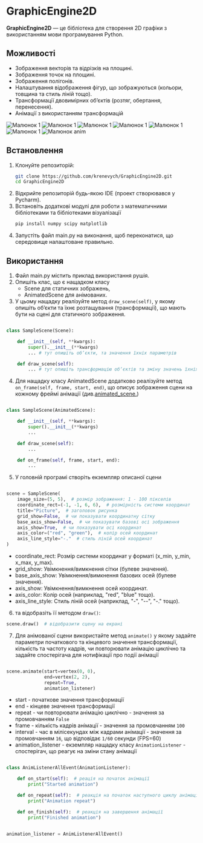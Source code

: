 # GraphicEngine2D

**GraphicEngine2D** — це бібліотека для створення 2D графіки з використанням мови програмування Python.

## Можливості

- Зображення векторів та відрізків на площині.
- Зображення точок на площині.
- Зображення полігонів.
- Налаштування відображення фігур, що зображуються (кольори, товщина та стиль ліній тощо).
- Трансформації двовимірних обʼєктів (розтяг, обертання, перенесення).
- Анімації з використанням трансформацій

![Малюнок 1](images/img1.png)
![Малюнок 1](images/img2.png)
![Малюнок 1](images/img3.png)
![Малюнок 1](images/img6.png)
![Малюнок 1](images/img4.png)
![Малюнок 1](images/img5.png)
![Малюнок anim](images/animation.gif)

## Встановлення

1. Клонуйте репозиторій:
   ```bash
   git clone https://github.com/krenevych/GraphicEngine2D.git
   cd GraphicEngine2D
   ```
2. Відкрийте репозиторій будь-якою IDE (проект створювався у Pycharm).
3. Встановіть додаткові модулі для роботи з математичними бібліотеками та бібліотеками візуалізації
   ```bash
   pip install numpy scipy matplotlib
   ```
4. Запустіть файл main.py на виконання, щоб переконатися, що середовище налаштоване правильно.

## Використання

1. Файл main.py містить приклад використання рушія.
2. Опишіть клас, що є нащадком класу
    - Scene для статичних зображень,
    - AnimatedScene для анімованих.
3. У цьому нащадку реалізуйте метод `draw_scene(self)`, у якому опишіть обʼєкти та їхнє розтащування (трансформації), що
   мають бути на сцені для статичного зображення.

```python

class SampleScene(Scene):

    def __init__(self, **kwargs):
        super().__init__(**kwargs)
        ... # тут опишіть обʼєкти, та значення їхніх параметрів

    def draw_scene(self):
        ... # тут опишіть трансформацію обʼєктів та зміну значень їхніх параметрів

```

4. Для нащадку класу AnimatedScene додатково реалізуйте метод `on_frame(self, frame, start, end)`, що описує зображення
   сцени на кожному фреймі анімації (див.[animated_scene.](src/samples/anim/animated_scene.py))

```python

class SampleScene(AnimatedScene):

    def __init__(self, **kwargs):
        super().__init__(**kwargs)
        ...

    def draw_scene(self):
        ...

    def on_frame(self, frame, start, end):
        ...


```

5. У головній програмі створіть екземпляр описаної сцени

```python

scene = SampleScene(
    image_size=(5, 5),  # розмір зображення: 1 - 100 пікселів
    coordinate_rect=(-1, -1, 6, 6),  # розмірність системи координат
    title="Picture",  # заголовок рисунка
    grid_show=False,  # чи показувати координатну сітку
    base_axis_show=False,  # чи показувати базові осі зображення
    axis_show=True,  # чи показувати осі координат
    axis_color=("red", "green"),  # колір осей координат
    axis_line_style="-."  # стиль ліній осей координат
)

```

- coordinate_rect: Розмір системи координат у форматі (x_min, y_min, x_max, y_max).
- grid_show: Увімкнення/вимкнення сітки (булеве значення).
- base_axis_show: Увімкнення/вимкнення базових осей (булеве значення).
- axis_show: Увімкнення/вимкнення осей координат.
- axis_color: Колір осей (наприклад, "red", "blue" тощо).
- axis_line_style: Стиль ліній осей (наприклад, "-", "--", "-." тощо).


6. та відобразіть її методом `draw()`:

```python
scene.draw()  # відобразити сцену на екрані
```

7. Для анімованої сцени використайте метод `animate()` у якому задайте параметри початкового та кінцевого значення
   трансформації, кількість та частоту кадрів, чи повторювати анімацію циклічно та задайте спостерігача для нотифікації про події анімації

```python

scene.animate(start=vertex(0, 0),
              end=vertex(2, 2),
              repeat=True,
              animation_listener)

```

- start - початкове значення трансформації
- end - кінцеве значення трансформації
- repeat - чи повторювати анімацію циклічно - значення за промовчанням `False`
- frame - кількість кадрів анімації - значення за промовчанням `100`
- interval - час в мілісекундах між кадрами анімації - значення за промовчанням `16`, що відповідає `1/60` секунди (FPS=60)
- animation_listener - екземпляр нащадку класу `AnimationListener` - спостерігач, що реагує на зміни стану анімації

```python

class AnimListenerAllEvent(AnimationListener):

    def on_start(self):  # реація на початок анімації
        print("Started animation")

    def on_repeat(self):  # реакція на початок наступного циклу анімації, при циклічній анімації
        print("Animation repeat")

    def on_finish(self):  # реакція на завершення анімації
        print("Finished animation")


animation_listener = AnimListenerAllEvent()

```